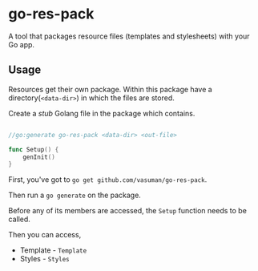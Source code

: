 # go-res-pack

A tool that packages resource files (templates and stylesheets) with
your Go app.

## Usage

Resources get their own package. Within this package have a
directory(`<data-dir>`) in which the files are stored.

Create a _stub_ Golang file in the package which contains.

```go

//go:generate go-res-pack <data-dir> <out-file>

func Setup() {
    genInit()
}
```

First, you've got to `go get github.com/vasuman/go-res-pack`.

Then run a `go generate` on the package.

Before any of its members are accessed, the `Setup` function needs to
be called.

Then you can access,

* Template - `Template`
* Styles - `Styles`
